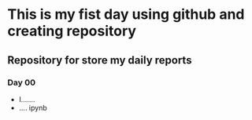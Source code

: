 # This is my fist day using github and creating repository
## Repository for store my daily reports
### Day 00
- I.......
- ....
ipynb
